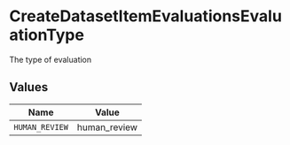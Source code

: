 # CreateDatasetItemEvaluationsEvaluationType

The type of evaluation


## Values

| Name           | Value          |
| -------------- | -------------- |
| `HUMAN_REVIEW` | human_review   |